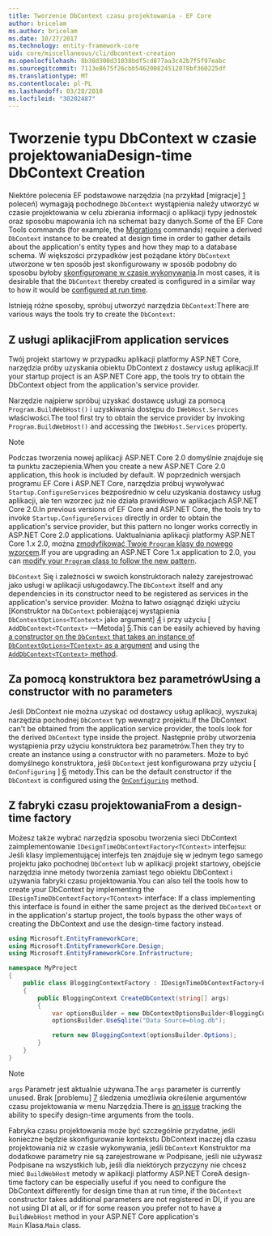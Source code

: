 ```yaml
---
title: Tworzenie DbContext czasu projektowania - EF Core
author: bricelam
ms.author: bricelam
ms.date: 10/27/2017
ms.technology: entity-framework-core
uid: core/miscellaneous/cli/dbcontext-creation
ms.openlocfilehash: 8b38d300d31038bdf5cd877aa3c42b7f5f97eabc
ms.sourcegitcommit: 7113e8675f26cbb546200824512078bf360225df
ms.translationtype: MT
ms.contentlocale: pl-PL
ms.lasthandoff: 03/28/2018
ms.locfileid: "30202487"
---
```

<a name="design-time-dbcontext-creation"></a><span data-ttu-id="8df48-102">Tworzenie typu DbContext w czasie projektowania</span><span class="sxs-lookup"><span data-stu-id="8df48-102">Design-time DbContext Creation</span></span>
==============================
<span data-ttu-id="8df48-103">Niektóre polecenia EF podstawowe narzędzia (na przykład [migracje] [ 1] poleceń) wymagają pochodnego `DbContext` wystąpienia należy utworzyć w czasie projektowania w celu zbierania informacji o aplikacji typy jednostek oraz sposobu mapowania ich na schemat bazy danych.</span><span class="sxs-lookup"><span data-stu-id="8df48-103">Some of the EF Core Tools commands (for example, the [Migrations][1] commands) require a derived `DbContext` instance to be created at design time in order to gather details about the application's entity types and how they map to a database schema.</span></span> <span data-ttu-id="8df48-104">W większości przypadków jest pożądane który `DbContext` utworzone w ten sposób jest skonfigurowany w sposób podobny do sposobu byłoby [skonfigurowane w czasie wykonywania][2].</span><span class="sxs-lookup"><span data-stu-id="8df48-104">In most cases, it is desirable that the `DbContext` thereby created is configured in a similar way to how it would be [configured at run time][2].</span></span>

<span data-ttu-id="8df48-105">Istnieją różne sposoby, spróbuj utworzyć narzędzia `DbContext`:</span><span class="sxs-lookup"><span data-stu-id="8df48-105">There are various ways the tools try to create the `DbContext`:</span></span>

<a name="from-application-services"></a><span data-ttu-id="8df48-106">Z usługi aplikacji</span><span class="sxs-lookup"><span data-stu-id="8df48-106">From application services</span></span>
-------------------------
<span data-ttu-id="8df48-107">Twój projekt startowy w przypadku aplikacji platformy ASP.NET Core, narzędzia próby uzyskania obiektu DbContext z dostawcy usług aplikacji.</span><span class="sxs-lookup"><span data-stu-id="8df48-107">If your startup project is an ASP.NET Core app, the tools try to obtain the DbContext object from the application's service provider.</span></span>

<span data-ttu-id="8df48-108">Narzędzie najpierw spróbuj uzyskać dostawcę usługi za pomocą `Program.BuildWebHost()` i uzyskiwania dostępu do `IWebHost.Services` właściwości.</span><span class="sxs-lookup"><span data-stu-id="8df48-108">The tool first try to obtain the service provider by invoking `Program.BuildWebHost()` and accessing the `IWebHost.Services` property.</span></span>

> [!NOTE]
> <span data-ttu-id="8df48-109">Podczas tworzenia nowej aplikacji ASP.NET Core 2.0 domyślnie znajduje się ta punktu zaczepienia.</span><span class="sxs-lookup"><span data-stu-id="8df48-109">When you create a new ASP.NET Core 2.0 application, this hook is included by default.</span></span> <span data-ttu-id="8df48-110">W poprzednich wersjach programu EF Core i ASP.NET Core, narzędzia próbuj wywoływać `Startup.ConfigureServices` bezpośrednio w celu uzyskania dostawcy usług aplikacji, ale ten wzorzec już nie działa prawidłowo w aplikacjach ASP.NET Core 2.0.</span><span class="sxs-lookup"><span data-stu-id="8df48-110">In previous versions of EF Core and ASP.NET Core, the tools try to invoke `Startup.ConfigureServices` directly in order to obtain the application's service provider, but this pattern no longer works correctly in ASP.NET Core 2.0 applications.</span></span> <span data-ttu-id="8df48-111">Uaktualniania aplikacji platformy ASP.NET Core 1.x 2.0, można [zmodyfikować Twoje `Program` klasy do nowego wzorcem][3].</span><span class="sxs-lookup"><span data-stu-id="8df48-111">If you are upgrading an ASP.NET Core 1.x application to 2.0, you can [modify your `Program` class to follow the new pattern][3].</span></span>

<span data-ttu-id="8df48-112">`DbContext` Się i zależności w swoich konstruktorach należy zarejestrować jako usługi w aplikacji usługodawcy.</span><span class="sxs-lookup"><span data-stu-id="8df48-112">The `DbContext` itself and any dependencies in its constructor need to be registered as services in the application's service provider.</span></span> <span data-ttu-id="8df48-113">Można to łatwo osiągnąć dzięki użyciu [Konstruktor na `DbContext` pobierającej wystąpienia `DbContextOptions<TContext>` jako argument] [ 4] i przy użyciu [ `AddDbContext<TContext>` —Metoda] [5].</span><span class="sxs-lookup"><span data-stu-id="8df48-113">This can be easily achieved by having [a constructor on the `DbContext` that takes an instance of `DbContextOptions<TContext>` as a argument][4] and using the [`AddDbContext<TContext>` method][5].</span></span>

<a name="using-a-constructor-with-no-parameters"></a><span data-ttu-id="8df48-114">Za pomocą konstruktora bez parametrów</span><span class="sxs-lookup"><span data-stu-id="8df48-114">Using a constructor with no parameters</span></span>
--------------------------------------
<span data-ttu-id="8df48-115">Jeśli DbContext nie można uzyskać od dostawcy usług aplikacji, wyszukaj narzędzia pochodnej `DbContext` typ wewnątrz projektu.</span><span class="sxs-lookup"><span data-stu-id="8df48-115">If the DbContext can't be obtained from the application service provider, the tools look for the derived `DbContext` type inside the project.</span></span> <span data-ttu-id="8df48-116">Następnie próby utworzenia wystąpienia przy użyciu konstruktora bez parametrów.</span><span class="sxs-lookup"><span data-stu-id="8df48-116">Then they try to create an instance using a constructor with no parameters.</span></span> <span data-ttu-id="8df48-117">Może to być domyślnego konstruktora, jeśli `DbContext` jest konfigurowana przy użyciu [ `OnConfiguring` ] [ 6] metody.</span><span class="sxs-lookup"><span data-stu-id="8df48-117">This can be the default constructor if the `DbContext` is configured using the [`OnConfiguring`][6] method.</span></span>

<a name="from-a-design-time-factory"></a><span data-ttu-id="8df48-118">Z fabryki czasu projektowania</span><span class="sxs-lookup"><span data-stu-id="8df48-118">From a design-time factory</span></span>
--------------------------
<span data-ttu-id="8df48-119">Możesz także wybrać narzędzia sposobu tworzenia sieci DbContext zaimplementowanie `IDesignTimeDbContextFactory<TContext>` interfejsu: Jeśli klasy implementującej interfejs ten znajduje się w jednym tego samego projektu jako pochodnej `DbContext` lub w aplikacji projekt startowy, obejście narzędzia inne metody tworzenia zamiast tego obiektu DbContext i używania fabryki czasu projektowania.</span><span class="sxs-lookup"><span data-stu-id="8df48-119">You can also tell the tools how to create your DbContext by implementing the `IDesignTimeDbContextFactory<TContext>` interface: If a class implementing this interface is found in either the same project as the derived `DbContext` or in the application's startup project, the tools bypass the other ways of creating the DbContext and use the design-time factory instead.</span></span>

``` csharp
using Microsoft.EntityFrameworkCore;
using Microsoft.EntityFrameworkCore.Design;
using Microsoft.EntityFrameworkCore.Infrastructure;

namespace MyProject
{
    public class BloggingContextFactory : IDesignTimeDbContextFactory<BloggingContext>
    {
        public BloggingContext CreateDbContext(string[] args)
        {
            var optionsBuilder = new DbContextOptionsBuilder<BloggingContext>();
            optionsBuilder.UseSqlite("Data Source=blog.db");

            return new BloggingContext(optionsBuilder.Options);
        }
    }
}
```

> [!NOTE]
> <span data-ttu-id="8df48-120">`args` Parametr jest aktualnie używana.</span><span class="sxs-lookup"><span data-stu-id="8df48-120">The `args` parameter is currently unused.</span></span> <span data-ttu-id="8df48-121">Brak [problemu] [ 7] śledzenia umożliwia określenie argumentów czasu projektowania w menu Narzędzia.</span><span class="sxs-lookup"><span data-stu-id="8df48-121">There is [an issue][7] tracking the ability to specify design-time arguments from the tools.</span></span>

<span data-ttu-id="8df48-122">Fabryka czasu projektowania może być szczególnie przydatne, jeśli konieczne będzie skonfigurowanie kontekstu DbContext inaczej dla czasu projektowania niż w czasie wykonywania, jeśli `DbContext` Konstruktor ma dodatkowe parametry nie są zarejestrowane w Podpisane, jeśli nie używasz Podpisane na wszystkich lub, jeśli dla niektórych przyczyny nie chcesz mieć `BuildWebHost` metody w aplikacji platformy ASP.NET Core</span><span class="sxs-lookup"><span data-stu-id="8df48-122">A design-time factory can be especially useful if you need to configure the DbContext differently for design time than at run time, if the `DbContext` constructor takes additional parameters are not registered in DI, if you are not using DI at all, or if for some reason you prefer not to have a `BuildWebHost` method in your ASP.NET Core application's</span></span>  
<span data-ttu-id="8df48-123">`Main` Klasa.</span><span class="sxs-lookup"><span data-stu-id="8df48-123">`Main` class.</span></span>

  [1]: xref:core/managing-schemas/migrations/index
  [2]: xref:core/miscellaneous/configuring-dbcontext
  [3]: https://docs.microsoft.com/aspnet/core/migration/1x-to-2x/#update-main-method-in-programcs
  [4]: xref:core/miscellaneous/configuring-dbcontext#constructor-argument
  [5]: xref:core/miscellaneous/configuring-dbcontext#using-dbcontext-with-dependency-injection
  [6]: xref:core/miscellaneous/configuring-dbcontext#onconfiguring
  [7]: https://github.com/aspnet/EntityFrameworkCore/issues/8332
